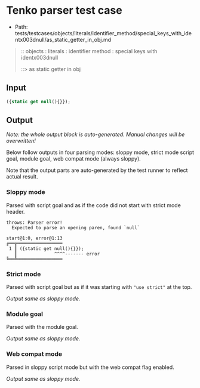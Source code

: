 # Tenko parser test case

- Path: tests/testcases/objects/literals/identifier_method/special_keys_with_identx003dnull/as_static_getter_in_obj.md

> :: objects : literals : identifier method : special keys with identx003dnull
>
> ::> as static getter in obj

## Input

`````js
({static get null(){}});
`````

## Output

_Note: the whole output block is auto-generated. Manual changes will be overwritten!_

Below follow outputs in four parsing modes: sloppy mode, strict mode script goal, module goal, web compat mode (always sloppy).

Note that the output parts are auto-generated by the test runner to reflect actual result.

### Sloppy mode

Parsed with script goal and as if the code did not start with strict mode header.

`````
throws: Parser error!
  Expected to parse an opening paren, found `null`

start@1:0, error@1:13
╔══╦═════════════════
 1 ║ ({static get null(){}});
   ║              ^^^^------- error
╚══╩═════════════════

`````

### Strict mode

Parsed with script goal but as if it was starting with `"use strict"` at the top.

_Output same as sloppy mode._

### Module goal

Parsed with the module goal.

_Output same as sloppy mode._

### Web compat mode

Parsed in sloppy script mode but with the web compat flag enabled.

_Output same as sloppy mode._
